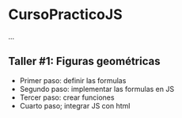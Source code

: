 # CursoPracticoJS
 
 ...

 ## Taller #1: Figuras geométricas

 - Primer paso: definir las formulas
 - Segundo paso: implementar las formulas en JS
 - Tercer paso: crear funciones
 - Cuarto paso; integrar JS con html